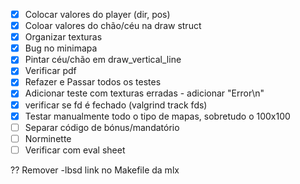 - [x] Colocar valores do player (dir, pos)
- [x] Coloar valores do chão/céu na draw struct
- [x] Organizar texturas
- [x] Bug no minimapa
- [x] Pintar céu/chão em draw_vertical_line
- [x] Verificar pdf
- [x] Refazer e Passar todos os testes
- [x] Adicionar teste com texturas erradas - adicionar "Error\n"
- [x] verificar se fd é fechado (valgrind track fds)
- [x] Testar manualmente todo o tipo de mapas, sobretudo o 100x100
- [ ] Separar código de bónus/mandatório
- [ ] Norminette
- [ ] Verificar com eval sheet

??
Remover -lbsd link no Makefile da mlx
